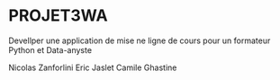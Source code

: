 # PROJET3WA

Devellper une application de mise ne ligne de cours pour un formateur Python et Data-anyste



Nicolas Zanforlini
Eric Jaslet
Camile Ghastine
